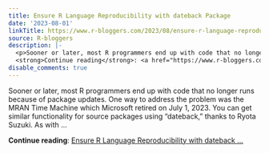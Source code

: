 ```yaml
---
title: Ensure R Language Reproducibility with dateback Package
date: '2023-08-01'
linkTitle: https://www.r-bloggers.com/2023/08/ensure-r-language-reproducibility-with-dateback-package/
source: R-bloggers
description: |-
  <p>Sooner or later, most R programmers end up with code that no longer runs because of package updates. One way to address the problem was the MRAN Time Machine which Microsoft retired on July 1, 2023. You can get similar functionality for source packages using “dateback,” thanks to Ryota Suzuki. As with ...</p>
  <strong>Continue reading</strong>: <a href="https://www.r-bloggers.com/2023/08/ensure-r-language-reproducibility-with-dateback-package/">Ensure R Language Reproducibility with dateback ...
disable_comments: true
---
```

<p>Sooner or later, most R programmers end up with code that no longer runs because of package updates. One way to address the problem was the MRAN Time Machine which Microsoft retired on July 1, 2023. You can get similar functionality for source packages using “dateback,” thanks to Ryota Suzuki. As with ...</p>
<strong>Continue reading</strong>: <a href="https://www.r-bloggers.com/2023/08/ensure-r-language-reproducibility-with-dateback-package/">Ensure R Language Reproducibility with dateback ...